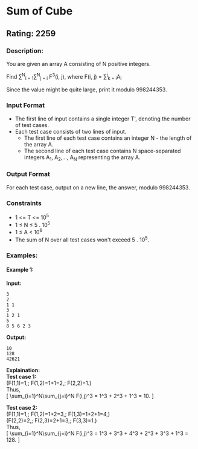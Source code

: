 # Sum of Cube
## Rating: 2259
### Description:
You are given an array A consisting of N positive integers.

Find ∑<sup>N</sup><sub>i = 1</sub>∑<sup>N</sup><sub>j = i</sub> F<sup>3</sup>(i, j), where F(i, j) = ∑<sup>j</sup><sub>k = i</sub>A<sub>i</sub>

Since the value might be quite large, print it modulo 998244353.
### Input Format
- The first line of input contains a single integer T', denoting the number of test cases.
- Each test case consists of two lines of input.
    - The first line of each test case contains an integer N - the length of the array A.
    - The second line of each test case contains N space-separated integers A<sub>1</sub>, A<sub>2</sub>,..., A<sub>N</sub> representing the array A.
### Output Format
For each test case, output on a new line, the answer, modulo 998244353.
### Constraints
- 1 <= T <= 10<sup>5</sup>
- 1 ≤ N ≤ 5 . 10<sup>5</sup>
- 1 ≤ A < 10<sup>6</sup>
- The sum of N over all test cases won't exceed 5 . 10<sup>5</sup>.

### Examples:
#### Example 1:
**Input:**
```
3
2
1 1
3
1 2 1
5
8 5 6 2 3
```
**Output:**
```
10
128
42621
```
**Explaination:**  
**Test case 1:**  
\(F(1,1)=1,\; F(1,2)=1+1=2,\; F(2,2)=1.\)  
Thus,  
\[
\sum_{i=1}^N\sum_{j=i}^N F(i,j)^3 = 1^3 + 2^3 + 1^3 = 10.
\]

**Test case 2:**  
\(F(1,1)=1,\; F(1,2)=1+2=3,\; F(1,3)=1+2+1=4,\)  
\(F(2,2)=2,\; F(2,3)=2+1=3,\; F(3,3)=1.\)  
Thus,  
\[
\sum_{i=1}^N\sum_{j=i}^N F(i,j)^3 
= 1^3 + 3^3 + 4^3 + 2^3 + 3^3 + 1^3 = 128.
\]